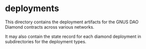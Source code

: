 # deployments

This directory contains the deployment artifacts for the GNUS DAO Diamond contracts across
various networks.

It may also contain the state record for each diamond deployment in subdirectories for the
deployment types.
